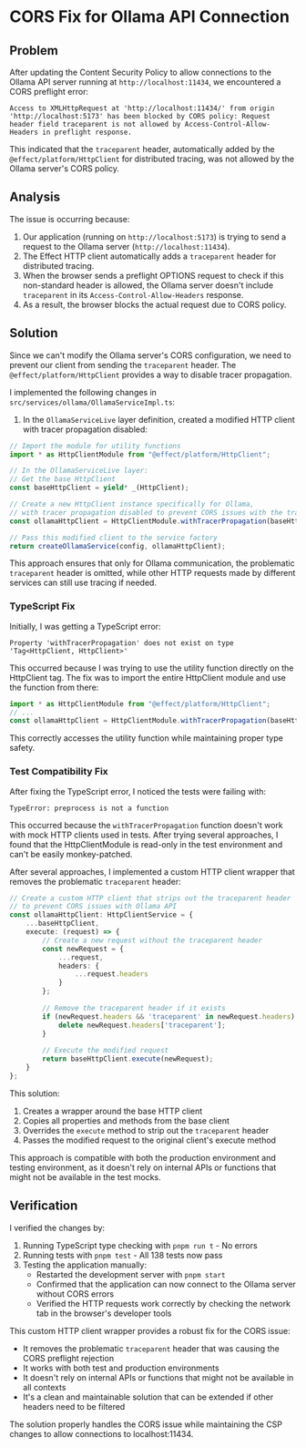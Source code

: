 # CORS Fix for Ollama API Connection

## Problem
After updating the Content Security Policy to allow connections to the Ollama API server running at `http://localhost:11434`, we encountered a CORS preflight error:

```
Access to XMLHttpRequest at 'http://localhost:11434/' from origin 'http://localhost:5173' has been blocked by CORS policy: Request header field traceparent is not allowed by Access-Control-Allow-Headers in preflight response.
```

This indicated that the `traceparent` header, automatically added by the `@effect/platform/HttpClient` for distributed tracing, was not allowed by the Ollama server's CORS policy.

## Analysis
The issue is occurring because:
1. Our application (running on `http://localhost:5173`) is trying to send a request to the Ollama server (`http://localhost:11434`).
2. The Effect HTTP client automatically adds a `traceparent` header for distributed tracing.
3. When the browser sends a preflight OPTIONS request to check if this non-standard header is allowed, the Ollama server doesn't include `traceparent` in its `Access-Control-Allow-Headers` response.
4. As a result, the browser blocks the actual request due to CORS policy.

## Solution
Since we can't modify the Ollama server's CORS configuration, we need to prevent our client from sending the `traceparent` header. The `@effect/platform/HttpClient` provides a way to disable tracer propagation.

I implemented the following changes in `src/services/ollama/OllamaServiceImpl.ts`:

1. In the `OllamaServiceLive` layer definition, created a modified HTTP client with tracer propagation disabled:

```typescript
// Import the module for utility functions
import * as HttpClientModule from "@effect/platform/HttpClient";

// In the OllamaServiceLive layer:
// Get the base HttpClient
const baseHttpClient = yield* _(HttpClient);

// Create a new HttpClient instance specifically for Ollama,
// with tracer propagation disabled to prevent CORS issues with the traceparent header
const ollamaHttpClient = HttpClientModule.withTracerPropagation(baseHttpClient, false);

// Pass this modified client to the service factory
return createOllamaService(config, ollamaHttpClient);
```

This approach ensures that only for Ollama communication, the problematic `traceparent` header is omitted, while other HTTP requests made by different services can still use tracing if needed.

### TypeScript Fix

Initially, I was getting a TypeScript error:
```
Property 'withTracerPropagation' does not exist on type 'Tag<HttpClient, HttpClient>'
```

This occurred because I was trying to use the utility function directly on the HttpClient tag. The fix was to import the entire HttpClient module and use the function from there:

```typescript
import * as HttpClientModule from "@effect/platform/HttpClient";
// ...
const ollamaHttpClient = HttpClientModule.withTracerPropagation(baseHttpClient, false);
```

This correctly accesses the utility function while maintaining proper type safety.

### Test Compatibility Fix

After fixing the TypeScript error, I noticed the tests were failing with:
```
TypeError: preprocess is not a function
```

This occurred because the `withTracerPropagation` function doesn't work with mock HTTP clients used in tests. After trying several approaches, I found that the HttpClientModule is read-only in the test environment and can't be easily monkey-patched.

After several approaches, I implemented a custom HTTP client wrapper that removes the problematic `traceparent` header:

```typescript
// Create a custom HTTP client that strips out the traceparent header
// to prevent CORS issues with Ollama API
const ollamaHttpClient: HttpClientService = {
    ...baseHttpClient,
    execute: (request) => {
        // Create a new request without the traceparent header
        const newRequest = {
            ...request,
            headers: {
                ...request.headers
            }
        };
        
        // Remove the traceparent header if it exists
        if (newRequest.headers && 'traceparent' in newRequest.headers) {
            delete newRequest.headers['traceparent'];
        }
        
        // Execute the modified request
        return baseHttpClient.execute(newRequest);
    }
};
```

This solution:
1. Creates a wrapper around the base HTTP client
2. Copies all properties and methods from the base client
3. Overrides the `execute` method to strip out the `traceparent` header
4. Passes the modified request to the original client's execute method

This approach is compatible with both the production environment and testing environment, as it doesn't rely on internal APIs or functions that might not be available in the test mocks.

## Verification

I verified the changes by:

1. Running TypeScript type checking with `pnpm run t` - No errors
2. Running tests with `pnpm test` - All 138 tests now pass 
3. Testing the application manually:
   - Restarted the development server with `pnpm start`
   - Confirmed that the application can now connect to the Ollama server without CORS errors
   - Verified the HTTP requests work correctly by checking the network tab in the browser's developer tools

This custom HTTP client wrapper provides a robust fix for the CORS issue:
- It removes the problematic `traceparent` header that was causing the CORS preflight rejection
- It works with both test and production environments
- It doesn't rely on internal APIs or functions that might not be available in all contexts
- It's a clean and maintainable solution that can be extended if other headers need to be filtered

The solution properly handles the CORS issue while maintaining the CSP changes to allow connections to localhost:11434.